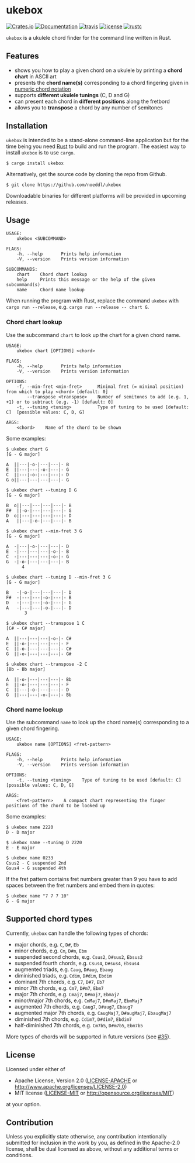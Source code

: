 # ukebox

[![Crates.io](https://img.shields.io/crates/v/ukebox)](https://crates.io/crates/ukebox)
[![Documentation](https://docs.rs/ukebox/badge.svg)](https://docs.rs/ukebox)
[![travis](https://travis-ci.com/noeddl/ukebox.svg?branch=master)](https://travis-ci.com/noeddl/ukebox)
[![license](https://img.shields.io/crates/l/ukebox)](#license)
[![rustc](https://img.shields.io/badge/rustc-1.48+-lightgray.svg)](https://blog.rust-lang.org/2020/11/19/Rust-1.48.html)

`ukebox` is a ukulele chord finder for the command line written in Rust.

## Features

* shows you how to play a given chord on a ukulele by printing a **chord chart** in ASCII art
* presents the **chord name(s)** corresponding to a chord fingering given in [numeric chord notation](https://ukenut.com/compact-fretted-chord-notation/)
* supports **different ukulele tunings** (C, D and G)
* can present each chord in **different positions** along the fretbord
* allows you to **transpose** a chord by any number of semitones

## Installation

`ukebox` is intended to be a stand-alone command-line application but for the time being you need [Rust](https://www.rust-lang.org/) to build and run the program. The easiest way to install `ukebox` is to use `cargo`.

```
$ cargo install ukebox
```

Alternatively, get the source code by cloning the repo from Github.

```
$ git clone https://github.com/noeddl/ukebox
```

Downloadable binaries for different platforms will be provided in upcoming releases.

## Usage

```
USAGE:
    ukebox <SUBCOMMAND>

FLAGS:
    -h, --help       Prints help information
    -V, --version    Prints version information

SUBCOMMANDS:
    chart    Chord chart lookup
    help     Prints this message or the help of the given subcommand(s)
    name     Chord name lookup
```

When running the program with Rust, replace the command `ukebox` with `cargo run --release`, e.g. `cargo run --release -- chart G`.

### Chord chart lookup

Use the subcommand `chart` to look up the chart for a given chord name.

```
USAGE:
    ukebox chart [OPTIONS] <chord>

FLAGS:
    -h, --help       Prints help information
    -V, --version    Prints version information

OPTIONS:
    -f, --min-fret <min-fret>      Minimal fret (= minimal position) from which to play <chord> [default: 0]
        --transpose <transpose>    Number of semitones to add (e.g. 1, +1) or to subtract (e.g. -1) [default: 0]
    -t, --tuning <tuning>          Type of tuning to be used [default: C]  [possible values: C, D, G]

ARGS:
    <chord>    Name of the chord to be shown
```

Some examples:

```
$ ukebox chart G
[G - G major]

A  ||---|-o-|---|---|- B
E  ||---|---|-o-|---|- G
C  ||---|-o-|---|---|- D
G o||---|---|---|---|- G
```

```
$ ukebox chart --tuning D G
[G - G major]

B  o||---|---|---|---|- B
F#  ||-o-|---|---|---|- G
D  o||---|---|---|---|- D
A   ||---|-o-|---|---|- B
```

```
$ ukebox chart --min-fret 3 G
[G - G major]

A  -|---|-o-|---|---|- D
E  -|---|---|---|-o-|- B
C  -|---|---|---|-o-|- G
G  -|-o-|---|---|---|- B
      4
```

```
$ ukebox chart --tuning D --min-fret 3 G
[G - G major]

B   -|-o-|---|---|---|- D
F#  -|---|---|-o-|---|- B
D   -|---|---|-o-|---|- G
A   -|---|---|-o-|---|- D
       3
```

```
$ ukebox chart --transpose 1 C
[C# - C# major]

A  ||---|---|---|-o-|- C#
E  ||-o-|---|---|---|- F
C  ||-o-|---|---|---|- C#
G  ||-o-|---|---|---|- G#
```

```
$ ukebox chart --transpose -2 C
[Bb - Bb major]

A  ||-o-|---|---|---|- Bb
E  ||-o-|---|---|---|- F
C  ||---|-o-|---|---|- D
G  ||---|---|-o-|---|- Bb
```

### Chord name lookup

Use the subcommand `name` to look up the chord name(s) corresponding to a given chord fingering.

```
USAGE:
    ukebox name [OPTIONS] <fret-pattern>

FLAGS:
    -h, --help       Prints help information
    -V, --version    Prints version information

OPTIONS:
    -t, --tuning <tuning>    Type of tuning to be used [default: C]  [possible values: C, D, G]

ARGS:
    <fret-pattern>    A compact chart representing the finger positions of the chord to be looked up
```

Some examples:

```
$ ukebox name 2220
D - D major
```

```
$ ukebox name --tuning D 2220
E - E major
```

```
$ ukebox name 0233
Csus2 - C suspended 2nd
Gsus4 - G suspended 4th
```

If the fret pattern contains fret numbers greater than 9 you have to add spaces between the fret numbers and embed them in quotes:

```
$ ukebox name "7 7 7 10"
G - G major
```

## Supported chord types

Currently, `ukebox` can handle the following types of chords:

* major chords, e.g. `C`, `D#`, `Eb`
* minor chords, e.g. `Cm`, `D#m`, `Ebm`
* suspended second chords, e.g. `Csus2`, `D#sus2`, `Ebsus2`
* suspended fourth chords, e.g. `Csus4`, `D#sus4`, `Ebsus4`
* augmented triads, e.g. `Caug`, `D#aug`, `Ebaug`
* diminished triads, e.g. `Cdim`, `D#dim`, `Ebdim`
* dominant 7th chords, e.g. `C7`, `D#7`, `Eb7`
* minor 7th chords, e.g. `Cm7`, `D#m7`, `Ebm7`
* major 7th chords, e.g. `Cmaj7`, `D#maj7`, `Ebmaj7`
* minor/major 7th chords, e.g. `CmMaj7`, `D#mMaj7`, `EbmMaj7`
* augmented 7th chords, e.g. `Caug7`, `D#aug7`, `Ebaug7`
* augmented major 7th chords, e.g. `CaugMaj7`, `D#augMaj7`, `EbaugMaj7`
* diminished 7th chords, e.g. `Cdim7`, `D#dim7`, `Ebdim7`
* half-diminished 7th chords, e.g. `Cm7b5`, `D#m7b5`, `Ebm7b5`

More types of chords will be supported in future versions (see [#35](https://github.com/noeddl/ukebox/issues/35)).

## License

Licensed under either of

 * Apache License, Version 2.0
   ([LICENSE-APACHE](LICENSE-APACHE) or http://www.apache.org/licenses/LICENSE-2.0)
 * MIT license
   ([LICENSE-MIT](LICENSE-MIT) or http://opensource.org/licenses/MIT)

at your option.

## Contribution

Unless you explicitly state otherwise, any contribution intentionally submitted
for inclusion in the work by you, as defined in the Apache-2.0 license, shall be
dual licensed as above, without any additional terms or conditions.

